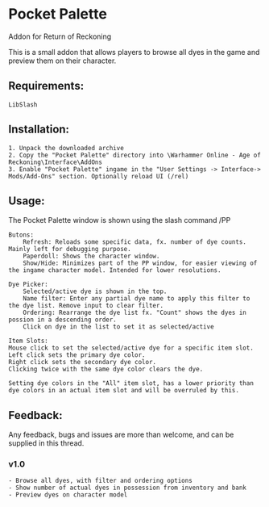 # Pocket Palette
Addon for Return of Reckoning

This is a small addon that allows players to browse all dyes in the game and preview them on their character.

## Requirements:
```
LibSlash
```

## Installation:
```
1. Unpack the downloaded archive
2. Copy the "Pocket Palette" directory into \Warhammer Online - Age of Reckoning\Interface\AddOns
3. Enable "Pocket Palette" ingame in the "User Settings -> Interface-> Mods/Add-Ons" section. Optionally reload UI (/rel)
```
## Usage:
The Pocket Palette window is shown using the slash command /PP

```
Butons:
    Refresh: Reloads some specific data, fx. number of dye counts. Mainly left for debugging purpose.
    Paperdoll: Shows the character window.
    Show/Hide: Minimizes part of the PP window, for easier viewing of the ingame character model. Intended for lower resolutions.

Dye Picker:
    Selected/active dye is shown in the top.
    Name filter: Enter any partial dye name to apply this filter to the dye list. Remove input to clear filter.
    Ordering: Rearrange the dye list fx. "Count" shows the dyes in possion in a descending order.
    Click on dye in the list to set it as selected/active

Item Slots:
Mouse click to set the selected/active dye for a specific item slot.
Left click sets the primary dye color.
Right click sets the secondary dye color.
Clicking twice with the same dye color clears the dye.
```
    Setting dye colors in the "All" item slot, has a lower priority than dye colors in an actual item slot and will be overruled by this.


## Feedback:
Any feedback, bugs and issues are more than welcome, and can be supplied in this thread.

### v1.0
```
- Browse all dyes, with filter and ordering options
- Show number of actual dyes in possession from inventory and bank
- Preview dyes on character model
```


